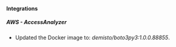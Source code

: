 #### Integrations
##### AWS - AccessAnalyzer
- Updated the Docker image to: *demisto/boto3py3:1.0.0.88855*.
